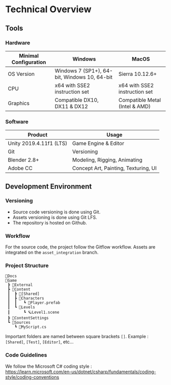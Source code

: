 # Technical Overview

## Tools

### Hardware

| Minimal Configuration | Windows                                      | MacOS                          |
|-----------------------|----------------------------------------------|--------------------------------|
| OS Version            | Windows 7 (SP1+), 64-bit, Windows 10, 64-bit | Sierra 10.12.6+                |
| CPU                   | x64 with SSE2 instruction set                | x64 with SSE2 instruction set  |
| Graphics              | Compatible DX10, DX11 & DX12                 | Compatible Metal (Intel & AMD) |

### Software

| Product                 | Usage                                        |
|-------------------------|----------------------------------------------|
| Unity 2019.4.11f1 (LTS) | Game Engine & Editor                         |
| Git                     | Versioning                                   |
| Blender 2.8+            | Modeling, Rigging, Animating                 |
| Adobe CC                | Concept Art, Painting, Texturing, UI         |


## Development Environment

### Versioning

* Source code versioning is done using Git.
* Assets versioning is done using Git LFS.
* The repository is hosted on Github.

### Workflow

For the source code, the project follow the Gitflow workflow.
Assets are integrated on the `asset_integration` branch.

### Project Structure

```
📂Docs
📂Game
 ┣ 📂External
 ┣ 📂Content
 ┃  ┣ 📂[Shared]
 ┃  ┣ 📂Characters
 ┃  ┃   ┗ 🧊Player.prefab
 ┃  ┗ 📂Levels
 ┃      ┗ 🪐Level1.scene
 ┣ 📂ContentSettings
 ┗ 📂Sources
    ┗ 📜MyScript.cs
```

Important folders are named between square brackets `[]`. 
Example : `[Shared]`, `[Test]`, `[Editor]`, etc...

### Code Guidelines

We follow the Microsoft C# coding style :  
https://learn.microsoft.com/en-us/dotnet/csharp/fundamentals/coding-style/coding-conventions
